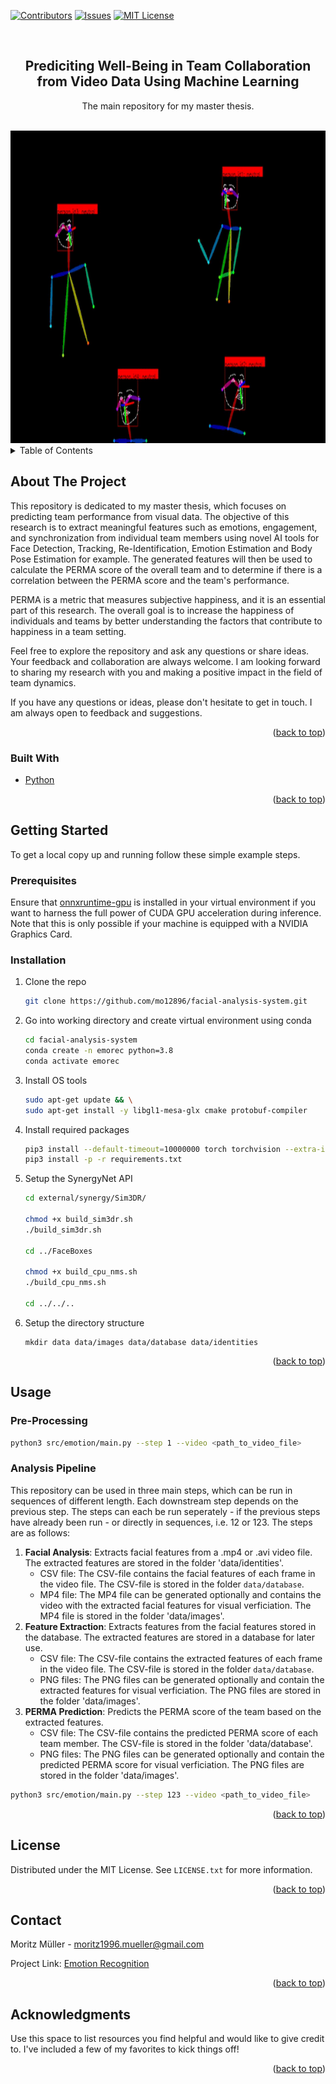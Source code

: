 <!-- Improved compatibility of back to top link: See: https://github.com/othneildrew/Best-README-Template/pull/73 -->
<a name="readme-top"></a>
<!--
*** Thanks for checking out the Best-README-Template. If you have a suggestion
*** that would make this better, please fork the repo and create a pull request
*** or simply open an issue with the tag "enhancement".
*** Don't forget to give the project a star!
*** Thanks again! Now go create something AMAZING! :D
-->



<!-- PROJECT SHIELDS -->
<!--
*** I'm using markdown "reference style" links for readability.
*** Reference links are enclosed in brackets [ ] instead of parentheses ( ).
*** See the bottom of this document for the declaration of the reference variables
*** for contributors-url, forks-url, etc. This is an optional, concise syntax you may use.
*** https://www.markdownguide.org/basic-syntax/#reference-style-links
-->
[![Contributors][contributors-shield]][contributors-url]
[![Issues][issues-shield]][issues-url]
[![MIT License][license-shield]][license-url]



<!-- PROJECT LOGO -->
<br />
<div align="center">
  <a href="https://github.com/othneildrew/Best-README-Template">
  </a>

  <h2 align="center">Prediciting Well-Being in Team Collaboration from Video Data Using Machine Learning</h2>

  <p align="center">
    The main repository for my master thesis.
    <br />
    <br />
  </p>
</div>

<img src="./docs/animation.gif" widt="920" height="500" alt="animated" />

<!-- TABLE OF CONTENTS -->
<details>
  <summary>Table of Contents</summary>
  <ol>
    <li>
      <a href="#about-the-project">About The Project</a>
      <ul>
        <li><a href="#built-with">Built With</a></li>
      </ul>
    </li>
    <li>
      <a href="#getting-started">Getting Started</a>
      <ul>
        <li><a href="#prerequisites">Prerequisites</a></li>
        <li><a href="#installation">Installation</a></li>
      </ul>
    </li>
    <li><a href="#usage">Usage</a></li>
    <li><a href="#license">License</a></li>
    <li><a href="#contact">Contact</a></li>
    <li><a href="#acknowledgments">Acknowledgments</a></li>
  </ol>
</details>


<!-- ABOUT THE PROJECT -->
## About The Project

This repository is dedicated to my master thesis, which focuses on predicting team performance from visual data. The objective of this research is to extract meaningful features such as emotions, engagement, and synchronization from individual team members using novel AI tools for Face Detection, Tracking, Re-Identification, Emotion Estimation and Body Pose Estimation for example. The generated features will then be used to calculate the PERMA score of the overall team and to determine if there is a correlation between the PERMA score and the team's performance.

PERMA is a metric that measures subjective happiness, and it is an essential part of this research. The overall goal is to increase the happiness of individuals and teams by better understanding the factors that contribute to happiness in a team setting.

Feel free to explore the repository and ask any questions or share ideas. Your feedback and collaboration are always welcome. I am looking forward to sharing my research with you and making a positive impact in the field of team dynamics.

If you have any questions or ideas, please don't hesitate to get in touch. I am always open to feedback and suggestions.

<p align="right">(<a href="#readme-top">back to top</a>)</p>



### Built With

* [Python][Python-url]


<p align="right">(<a href="#readme-top">back to top</a>)</p>



<!-- GETTING STARTED -->
## Getting Started

To get a local copy up and running follow these simple example steps.

### Prerequisites

Ensure that [onnxruntime-gpu][ONNXGPU-url]  is installed in your virtual environment if you want to harness the full power of CUDA GPU acceleration during inference. Note that this is only possible if your machine is equipped with a NVIDIA Graphics Card.

### Installation


1. Clone the repo
   ```sh
   git clone https://github.com/mo12896/facial-analysis-system.git
   ```
2. Go into working directory and create virtual environment using conda
    ```sh
    cd facial-analysis-system
    conda create -n emorec python=3.8
    conda activate emorec
    ```
3. Install OS tools
   ```sh
   sudo apt-get update && \
   sudo apt-get install -y libgl1-mesa-glx cmake protobuf-compiler
   ```
4. Install required packages
   ```sh
   pip3 install --default-timeout=10000000 torch torchvision --extra-index-url https://download.pytorch.org/whl/cu116
   pip3 install -p -r requirements.txt
   ```
5. Setup the SynergyNet API
    ```sh
    cd external/synergy/Sim3DR/

    chmod +x build_sim3dr.sh
    ./build_sim3dr.sh

    cd ../FaceBoxes

    chmod +x build_cpu_nms.sh
    ./build_cpu_nms.sh

    cd ../../..
    ```
6. Setup the directory structure
   ```
   mkdir data data/images data/database data/identities
   ```

<p align="right">(<a href="#readme-top">back to top</a>)</p>



<!-- USAGE EXAMPLES -->
## Usage



### Pre-Processing

```sh
python3 src/emotion/main.py --step 1 --video <path_to_video_file>
```



### Analysis Pipeline

This repository can be used in three main steps, which can be run in sequences of different length. Each downstream step depends on the previous step. The steps can each be run seperately - if the previous steps have already been run - or directly in sequences, i.e. 12 or 123. The steps are as follows:

1. **Facial Analysis**: Extracts facial features from a .mp4 or .avi video file. The extracted features are stored in the folder 'data/identities'.
   - CSV file: The CSV-file contains the facial features of each frame in the video file. The CSV-file is stored in the folder `data/database`.
   - MP4 file: The MP4 file can be generated optionally and contains the video with the extracted facial features for visual verficiation. The MP4 file is stored in the folder 'data/images'.
2. **Feature Extraction**: Extracts features from the facial features stored in the database. The extracted features are stored in a database for later use.
    - CSV file: The CSV-file contains the extracted features of each frame in the video file. The CSV-file is stored in the folder `data/database`.
    - PNG files: The PNG files can be generated optionally and contain the extracted features for visual verficiation. The PNG files are stored in the folder 'data/images'.
3. **PERMA Prediction**: Predicts the PERMA score of the team based on the extracted features.
    - CSV file: The CSV-file contains the predicted PERMA score of each team member. The CSV-file is stored in the folder 'data/database'.
    - PNG files: The PNG files can be generated optionally and contain the predicted PERMA score for visual verficiation. The PNG files are stored in the folder 'data/images'.

```sh
python3 src/emotion/main.py --step 123 --video <path_to_video_file>
```



<p align="right">(<a href="#readme-top">back to top</a>)</p>





<!-- LICENSE -->
## License

Distributed under the MIT License. See `LICENSE.txt` for more information.

<p align="right">(<a href="#readme-top">back to top</a>)</p>



<!-- CONTACT -->
## Contact

Moritz Müller - moritz1996.mueller@gmail.com

Project Link: [Emotion Recognition](https://github.com/mo12896/facial-analysis-system)

<p align="right">(<a href="#readme-top">back to top</a>)</p>



<!-- ACKNOWLEDGMENTS -->
## Acknowledgments

Use this space to list resources you find helpful and would like to give credit to. I've included a few of my favorites to kick things off!


<p align="right">(<a href="#readme-top">back to top</a>)</p>



<!-- MARKDOWN LINKS & IMAGES -->
<!-- https://www.markdownguide.org/basic-syntax/#reference-style-links -->
[contributors-shield]: https://img.shields.io/github/contributors/othneildrew/Best-README-Template.svg?style=for-the-badge
[contributors-url]: https://github.com/mo12896/emotion-recognition/graphs/contributors
[issues-shield]: https://img.shields.io/github/issues/othneildrew/Best-README-Template.svg?style=for-the-badge
[issues-url]: https://github.com/mo12896/emotion-recognition/issues
[license-shield]: https://img.shields.io/github/license/othneildrew/Best-README-Template.svg?style=for-the-badge
[license-url]: https://github.com/mo12896/emotion-recognition/LICENSE.txt


[Next.js]: https://img.shields.io/badge/next.js-000000?style=for-the-badge&logo=nextdotjs&logoColor=white
[Next-url]: https://nextjs.org/
[Python-url]: https://www.python.org/
[ONNXGPU-url]: https://pypi.org/project/onnxruntime-gpu/
